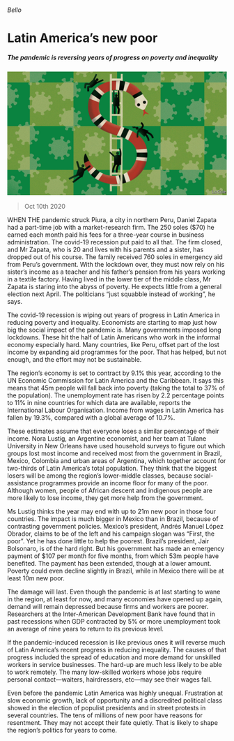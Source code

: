 ###### Bello

# Latin America’s new poor 

##### The pandemic is reversing years of progress on poverty and inequality 

![image](images/20201010_AMD001.jpg) 

> Oct 10th 2020 


WHEN THE pandemic struck Piura, a city in northern Peru, Daniel Zapata had a part-time job with a market-research firm. The 250 soles ($70) he earned each month paid his fees for a three-year course in business administration. The covid-19 recession put paid to all that. The firm closed, and Mr Zapata, who is 20 and lives with his parents and a sister, has dropped out of his course. The family received 760 soles in emergency aid from Peru’s government. With the lockdown over, they must now rely on his sister’s income as a teacher and his father’s pension from his years working in a textile factory. Having lived in the lower tier of the middle class, Mr Zapata is staring into the abyss of poverty. He expects little from a general election next April. The politicians “just squabble instead of working”, he says.


The covid-19 recession is wiping out years of progress in Latin America in reducing poverty and inequality. Economists are starting to map just how big the social impact of the pandemic is. Many governments imposed long lockdowns. These hit the half of Latin Americans who work in the informal economy especially hard. Many countries, like Peru, offset part of the lost income by expanding aid programmes for the poor. That has helped, but not enough, and the effort may not be sustainable.



The region’s economy is set to contract by 9.1% this year, according to the UN Economic Commission for Latin America and the Caribbean. It says this means that 45m people will fall back into poverty (taking the total to 37% of the population). The unemployment rate has risen by 2.2 percentage points to 11% in nine countries for which data are available, reports the International Labour Organisation. Income from wages in Latin America has fallen by 19.3%, compared with a global average of 10.7%.


These estimates assume that everyone loses a similar percentage of their income. Nora Lustig, an Argentine economist, and her team at Tulane University in New Orleans have used household surveys to figure out which groups lost most income and received most from the government in Brazil, Mexico, Colombia and urban areas of Argentina, which together account for two-thirds of Latin America’s total population. They think that the biggest losers will be among the region’s lower-middle classes, because social-assistance programmes provide an income floor for many of the poor. Although women, people of African descent and indigenous people are more likely to lose income, they get more help from the government.


Ms Lustig thinks the year may end with up to 21m new poor in those four countries. The impact is much bigger in Mexico than in Brazil, because of contrasting government policies. Mexico’s president, Andrés Manuel López Obrador, claims to be of the left and his campaign slogan was “First, the poor”. Yet he has done little to help the poorest. Brazil’s president, Jair Bolsonaro, is of the hard right. But his government has made an emergency payment of $107 per month for five months, from which 53m people have benefited. The payment has been extended, though at a lower amount. Poverty could even decline slightly in Brazil, while in Mexico there will be at least 10m new poor.


The damage will last. Even though the pandemic is at last starting to wane in the region, at least for now, and many economies have opened up again, demand will remain depressed because firms and workers are poorer. Researchers at the Inter-American Development Bank have found that in past recessions when GDP contracted by 5% or more unemployment took an average of nine years to return to its previous level.


If the pandemic-induced recession is like previous ones it will reverse much of Latin America’s recent progress in reducing inequality. The causes of that progress included the spread of education and more demand for unskilled workers in service businesses. The hard-up are much less likely to be able to work remotely. The many low-skilled workers whose jobs require personal contact—waiters, hairdressers, etc—may see their wages fall.


Even before the pandemic Latin America was highly unequal. Frustration at slow economic growth, lack of opportunity and a discredited political class showed in the election of populist presidents and in street protests in several countries. The tens of millions of new poor have reasons for resentment. They may not accept their fate quietly. That is likely to shape the region’s politics for years to come.

